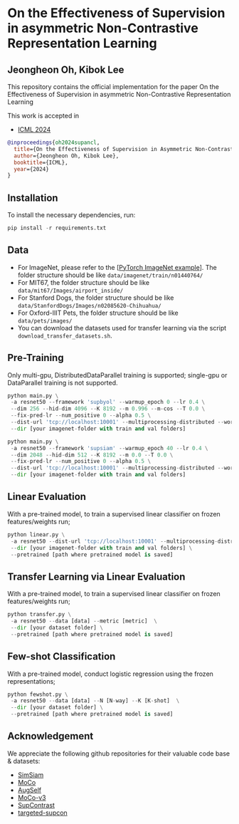 # On the Effectiveness of Supervision in asymmetric Non-Contrastive Representation Learning
## Jeongheon Oh, Kibok Lee

This repository contains the official implementation for the paper On the Effectiveness of Supervision in asymmetric Non-Contrastive Representation Learning

This work is accepted in
- [ICML 2024](https://openreview.net/forum?id=iC8l9DI1ZX)

```bibtex
@inproceedings{oh2024supancl,
  title={On the Effectiveness of Supervision in Asymmetric Non-Contrastive Learning},
  author={Jeongheon Oh, Kibok Lee},
  booktitle={ICML},
  year={2024}
}
```
## Installation
To install the necessary dependencies, run:
```python
pip install -r requirements.txt
```

## Data
- For ImageNet, please refer to the [[PyTorch ImageNet example](https://github.com/pytorch/examples/tree/main/imagenet)]. The folder structure should be like ```data/imagenet/train/n01440764/ ```
- For MIT67, the folder structure should be like ```data/mit67/Images/airport_inside/```
- For Stanford Dogs, the folder structure should be like ```data/StanfordDogs/Images/n02085620-Chihuahua/```
- For Oxford-IIIT Pets, the folder structure should be like ```data/pets/images/```
- You can download the datasets used for transfer learning via the script ```download_transfer_datasets.sh```.

## Pre-Training
Only multi-gpu, DistributedDataParallel training is supported; single-gpu or DataParallel training is not supported.
```python
python main.py \
 -a resnet50 --framework 'supbyol' --warmup_epoch 0 --lr 0.4 \
 --dim 256 --hid-dim 4096 --K 8192 --m 0.996 --m-cos --T 0.0 \
 --fix-pred-lr --num_positive 0 --alpha 0.5 \
 --dist-url 'tcp://localhost:10001' --multiprocessing-distributed --world-size 1 --rank 0 \
 --dir [your imagenet-folder with train and val folders]
```
```python
python main.py \
 -a resnet50 --framework 'supsiam' --warmup_epoch 40 --lr 0.4 \
 --dim 2048 --hid-dim 512 --K 8192 --m 0.0 --T 0.0 \
 --fix-pred-lr --num_positive 0 --alpha 0.5 \
 --dist-url 'tcp://localhost:10001' --multiprocessing-distributed --world-size 1 --rank 0 \
 --dir [your imagenet-folder with train and val folders]
```

## Linear Evaluation
With a pre-trained model, to train a supervised linear classifier on frozen features/weights run;
```python
python linear.py \
 -a resnet50 --dist-url 'tcp://localhost:10001' --multiprocessing-distributed --world-size 1 --rank 0 \
 --dir [your imagenet-folder with train and val folders] \
 --pretrained [path where pretrained model is saved]
```

## Transfer Learning via Linear Evaluation
With a pre-trained model, to train a supervised linear classifier on frozen features/weights run;
```python
python transfer.py \
 -a resnet50 --data [data] --metric [metric]  \
 --dir [your dataset folder] \
 --pretrained [path where pretrained model is saved]
```

## Few-shot Classification
With a pre-trained model, conduct logistic regression using the frozen representations;
```python
python fewshot.py \
 -a resnet50 --data [data] --N [N-way] --K [K-shot]  \
 --dir [your dataset folder] \
 --pretrained [path where pretrained model is saved]
```

## Acknowledgement
We appreciate the following github repositories for their valuable code base & datasets:
- [SimSiam](https://github.com/facebookresearch/simsiam/tree/main)
- [MoCo](https://github.com/facebookresearch/moco)
- [AugSelf](https://github.com/hankook/AugSelf/tree/main)
- [MoCo-v3](https://github.com/facebookresearch/moco-v3)
- [SupContrast](https://github.com/HobbitLong/SupContrast)
- [targeted-supcon](https://github.com/LTH14/targeted-supcon)
